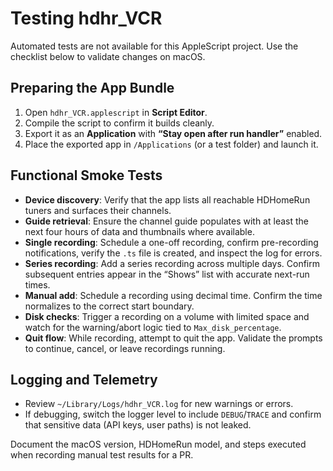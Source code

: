 # Testing hdhr_VCR

Automated tests are not available for this AppleScript project. Use the checklist below to validate changes on macOS.

## Preparing the App Bundle
1. Open `hdhr_VCR.applescript` in **Script Editor**.
2. Compile the script to confirm it builds cleanly.
3. Export it as an **Application** with **“Stay open after run handler”** enabled.
4. Place the exported app in `/Applications` (or a test folder) and launch it.

## Functional Smoke Tests
- **Device discovery**: Verify that the app lists all reachable HDHomeRun tuners and surfaces their channels.
- **Guide retrieval**: Ensure the channel guide populates with at least the next four hours of data and thumbnails where available.
- **Single recording**: Schedule a one-off recording, confirm pre-recording notifications, verify the `.ts` file is created, and inspect the log for errors.
- **Series recording**: Add a series recording across multiple days. Confirm subsequent entries appear in the “Shows” list with accurate next-run times.
- **Manual add**: Schedule a recording using decimal time. Confirm the time normalizes to the correct start boundary.
- **Disk checks**: Trigger a recording on a volume with limited space and watch for the warning/abort logic tied to `Max_disk_percentage`.
- **Quit flow**: While recording, attempt to quit the app. Validate the prompts to continue, cancel, or leave recordings running.

## Logging and Telemetry
- Review `~/Library/Logs/hdhr_VCR.log` for new warnings or errors.
- If debugging, switch the logger level to include `DEBUG`/`TRACE` and confirm that sensitive data (API keys, user paths) is not leaked.

Document the macOS version, HDHomeRun model, and steps executed when recording manual test results for a PR.

